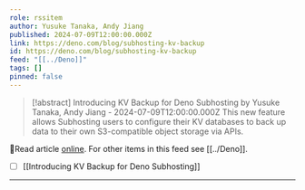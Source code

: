 ```yaml
---
role: rssitem
author: Yusuke Tanaka, Andy Jiang
published: 2024-07-09T12:00:00.000Z
link: https://deno.com/blog/subhosting-kv-backup
id: https://deno.com/blog/subhosting-kv-backup
feed: "[[../Deno]]"
tags: []
pinned: false
---
```

> [!abstract] Introducing KV Backup for Deno Subhosting by Yusuke Tanaka, Andy Jiang - 2024-07-09T12:00:00.000Z
> This new feature allows Subhosting users to configure their KV databases to back up data to their own S3-compatible object storage via APIs.

🔗Read article [online](https://deno.com/blog/subhosting-kv-backup). For other items in this feed see [[../Deno]].

- [ ] [[Introducing KV Backup for Deno Subhosting]]
- - -
